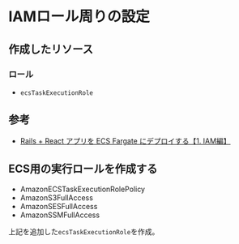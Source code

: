 # IAMロール周りの設定

## 作成したリソース
### ロール
- `ecsTaskExecutionRole`

## 参考
- [Rails + React アプリを ECS Fargate にデプロイする【1. IAM編】](https://8tako8tako8.hatenablog.com/entry/2023/12/10/003507)

## ECS用の実行ロールを作成する

- AmazonECSTaskExecutionRolePolicy
- AmazonS3FullAccess
- AmazonSESFullAccess
- AmazonSSMFullAccess

上記を追加した`ecsTaskExecutionRole`を作成。
